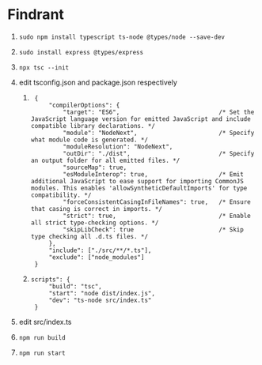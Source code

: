 # Findrant

1.     sudo npm install typescript ts-node @types/node --save-dev
2.     sudo install express @types/express
3.     npx tsc --init
4. edit tsconfig.json and package.json respectively
    1.      {
                "compilerOptions": {
                    "target": "ES6",                            /* Set the JavaScript language version for emitted JavaScript and include compatible library declarations. */
                    "module": "NodeNext",                       /* Specify what module code is generated. */
                    "moduleResolution": "NodeNext",
                    "outDir": "./dist",                         /* Specify an output folder for all emitted files. */
                    "sourceMap": true,
                    "esModuleInterop": true,                    /* Emit additional JavaScript to ease support for importing CommonJS modules. This enables 'allowSyntheticDefaultImports' for type compatibility. */
                    "forceConsistentCasingInFileNames": true,   /* Ensure that casing is correct in imports. */
                    "strict": true,                             /* Enable all strict type-checking options. */
                    "skipLibCheck": true                        /* Skip type checking all .d.ts files. */
                },
                "include": ["./src/**/*.ts"],
                "exclude": ["node_modules"]
            }
    2.     scripts": {
                "build": "tsc",
                "start": "node dist/index.js",
                "dev": "ts-node src/index.ts"
            }
5. edit src/index.ts
6.     npm run build
7.     npm run start